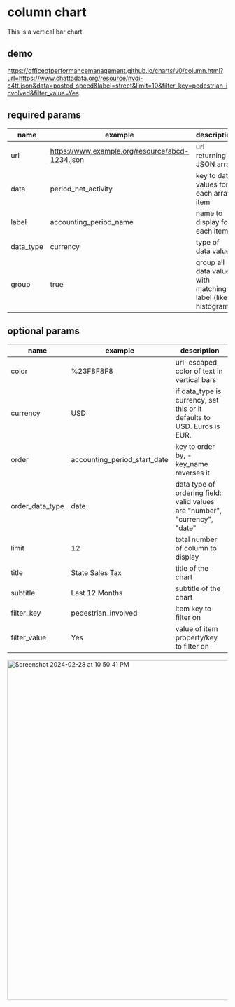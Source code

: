 # column chart
This is a vertical bar chart.

## demo
https://officeofperformancemanagement.github.io/charts/v0/column.html?url=https://www.chattadata.org/resource/nvdi-c4tt.json&data=posted_speed&label=street&limit=10&filter_key=pedestrian_involved&filter_value=Yes


## required params
| name | example | description |
| ---- | ------- | ----------- |
| url  | https://www.example.org/resource/abcd-1234.json | url returning a JSON array |
| data | period_net_activity | key to data values for each array item |
| label | accounting_period_name | name to display for each item |
| data_type | currency | type of data values |
| group | true | group all data values with matching label (like a histogram) |

## optional params
| name | example | description |
| ---- | ------- | ----------- |
| color | %23F8F8F8 | url-escaped color of text in vertical bars |
| currency | USD | if data_type is currency, set this or it defaults to USD. Euros is EUR. |
| order | accounting_period_start_date | key to order by, -key_name reverses it |
| order_data_type | date | data type of ordering field: valid values are "number", "currency", "date" |
| limit | 12 | total number of column to display |
| title | State Sales Tax | title of the chart |
| subtitle | Last 12 Months | subtitle of the chart |
| filter_key | pedestrian_involved | item key to filter on |
| filter_value | Yes | value of item property/key to filter on |

<img width="776" alt="Screenshot 2024-02-28 at 10 50 41 PM" src="https://github.com/officeofperformancemanagement/charts/assets/4313463/61e266c2-7604-485f-8a8a-8e870fc718cb">
